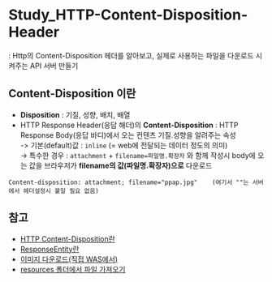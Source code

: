 # Study_HTTP-Content-Disposition-Header
: Http의 Content-Disposition 헤더를 알아보고, 실제로 사용하는 파일을 다운로드 시켜주는 API 서버 만들기

## Content-Disposition 이란

- **Disposition** : 기질, 성향, 배치, 배열
- HTTP Response Header(응답 해더)의 **Content-Disposition** : HTTP Response Body(응답 바디)에서 오는 컨텐츠 기질.성향을 알려주는 속성  
-> 기본(default)값 : ```inline``` (= web에 전달되는 데이터 정도의 의미)  
-> 특수한 경우 : ```attachment``` + ```filename=파일명.확장자``` 와 함께 작성시 body에 오는 값을 브라우저가 **filename의 값(파일명.확장자)으로** 다운로드    
```
Content-disposition: attachment; filename="ppap.jpg"    (여기서 ""는 서버에서 헤더설정시 붙일 필요 없음)
```


## 참고

- [HTTP Content-Disposition란](https://lannstark.tistory.com/8)
- [ResponseEntity란](https://a1010100z.tistory.com/106)
- [이미지 다운로드(직접 WAS에서)](https://gofnrk.tistory.com/80)
- [resources 폴더에서 파일 가져오기](https://mkyong.com/spring/spring-read-file-from-resources-folder/)